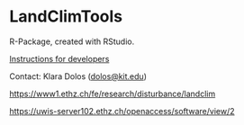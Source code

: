 # LandClimTools
R-Package, created with RStudio.

[Instructions for developers](./DEVELOP.md)

Contact: Klara Dolos (dolos@kit.edu)

https://www1.ethz.ch/fe/research/disturbance/landclim

https://uwis-server102.ethz.ch/openaccess/software/view/2
